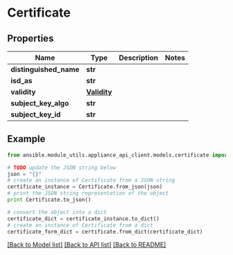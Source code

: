 # Certificate


## Properties

Name | Type | Description | Notes
------------ | ------------- | ------------- | -------------
**distinguished_name** | **str** |  | 
**isd_as** | **str** |  | 
**validity** | [**Validity**](Validity.md) |  | 
**subject_key_algo** | **str** |  | 
**subject_key_id** | **str** |  | 

## Example

```python
from ansible.module_utils.appliance_api_client.models.certificate import Certificate

# TODO update the JSON string below
json = "{}"
# create an instance of Certificate from a JSON string
certificate_instance = Certificate.from_json(json)
# print the JSON string representation of the object
print Certificate.to_json()

# convert the object into a dict
certificate_dict = certificate_instance.to_dict()
# create an instance of Certificate from a dict
certificate_form_dict = certificate.from_dict(certificate_dict)
```
[[Back to Model list]](../README.md#documentation-for-models) [[Back to API list]](../README.md#documentation-for-api-endpoints) [[Back to README]](../README.md)


